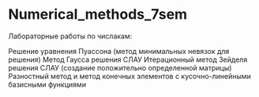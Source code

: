 # Numerical_methods_7sem

Лабораторные работы по числакам:

Решение уравнения Пуассона (метод минимальных невязок для решения)
Метод Гаусса решения СЛАУ
Итерационный метод Зейделя решения СЛАУ (создание положительно определенной матрицы)
Разностный метод и метод конечных элементов с кусочно-линейными базисными функциями
